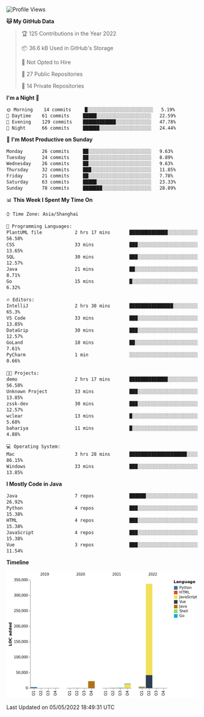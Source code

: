 <!--START_SECTION:waka-->
![Profile Views](http://img.shields.io/badge/Profile%20Views-0-blue)

**🐱 My GitHub Data** 

> 🏆 125 Contributions in the Year 2022
 > 
> 📦 36.6 kB Used in GitHub's Storage 
 > 
> 🚫 Not Opted to Hire
 > 
> 📜 27 Public Repositories 
 > 
> 🔑 14 Private Repositories  
 > 
**I'm a Night 🦉** 

```text
🌞 Morning    14 commits     █░░░░░░░░░░░░░░░░░░░░░░░░   5.19% 
🌆 Daytime    61 commits     █████░░░░░░░░░░░░░░░░░░░░   22.59% 
🌃 Evening    129 commits    ████████████░░░░░░░░░░░░░   47.78% 
🌙 Night      66 commits     ██████░░░░░░░░░░░░░░░░░░░   24.44%

```
📅 **I'm Most Productive on Sunday** 

```text
Monday       26 commits     ██░░░░░░░░░░░░░░░░░░░░░░░   9.63% 
Tuesday      24 commits     ██░░░░░░░░░░░░░░░░░░░░░░░   8.89% 
Wednesday    26 commits     ██░░░░░░░░░░░░░░░░░░░░░░░   9.63% 
Thursday     32 commits     ███░░░░░░░░░░░░░░░░░░░░░░   11.85% 
Friday       21 commits     ██░░░░░░░░░░░░░░░░░░░░░░░   7.78% 
Saturday     63 commits     █████░░░░░░░░░░░░░░░░░░░░   23.33% 
Sunday       78 commits     ███████░░░░░░░░░░░░░░░░░░   28.89%

```


📊 **This Week I Spent My Time On** 

```text
⌚︎ Time Zone: Asia/Shanghai

💬 Programming Languages: 
PlantUML file            2 hrs 17 mins       ██████████████░░░░░░░░░░░   56.58% 
CSS                      33 mins             ███░░░░░░░░░░░░░░░░░░░░░░   13.65% 
SQL                      30 mins             ███░░░░░░░░░░░░░░░░░░░░░░   12.57% 
Java                     21 mins             ██░░░░░░░░░░░░░░░░░░░░░░░   8.71% 
Go                       15 mins             █░░░░░░░░░░░░░░░░░░░░░░░░   6.32%

🔥 Editors: 
IntelliJ                 2 hrs 38 mins       ████████████████░░░░░░░░░   65.3% 
VS Code                  33 mins             ███░░░░░░░░░░░░░░░░░░░░░░   13.85% 
DataGrip                 30 mins             ███░░░░░░░░░░░░░░░░░░░░░░   12.57% 
GoLand                   18 mins             ██░░░░░░░░░░░░░░░░░░░░░░░   7.61% 
PyCharm                  1 min               ░░░░░░░░░░░░░░░░░░░░░░░░░   0.66%

🐱‍💻 Projects: 
demo                     2 hrs 17 mins       ██████████████░░░░░░░░░░░   56.58% 
Unknown Project          33 mins             ███░░░░░░░░░░░░░░░░░░░░░░   13.85% 
zssk-dev                 30 mins             ███░░░░░░░░░░░░░░░░░░░░░░   12.57% 
wclear                   13 mins             █░░░░░░░░░░░░░░░░░░░░░░░░   5.68% 
bahariya                 11 mins             █░░░░░░░░░░░░░░░░░░░░░░░░   4.88%

💻 Operating System: 
Mac                      3 hrs 28 mins       █████████████████████░░░░   86.15% 
Windows                  33 mins             ███░░░░░░░░░░░░░░░░░░░░░░   13.85%

```

**I Mostly Code in Java** 

```text
Java                     7 repos             ██████░░░░░░░░░░░░░░░░░░░   26.92% 
Python                   4 repos             ███░░░░░░░░░░░░░░░░░░░░░░   15.38% 
HTML                     4 repos             ███░░░░░░░░░░░░░░░░░░░░░░   15.38% 
JavaScript               4 repos             ███░░░░░░░░░░░░░░░░░░░░░░   15.38% 
Vue                      3 repos             ███░░░░░░░░░░░░░░░░░░░░░░   11.54%

```


**Timeline**

![Chart not found](https://raw.githubusercontent.com/youtiaoguagua/youtiaoguagua/master/charts/bar_graph.png) 


 Last Updated on 05/05/2022 18:49:31 UTC
<!--END_SECTION:waka-->